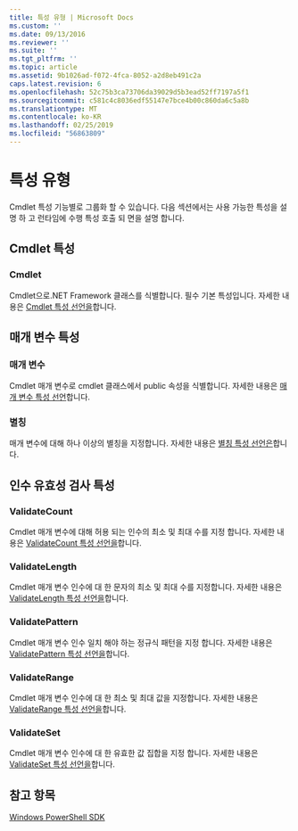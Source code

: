 ```yaml
---
title: 특성 유형 | Microsoft Docs
ms.custom: ''
ms.date: 09/13/2016
ms.reviewer: ''
ms.suite: ''
ms.tgt_pltfrm: ''
ms.topic: article
ms.assetid: 9b1026ad-f072-4fca-8052-a2d8eb491c2a
caps.latest.revision: 6
ms.openlocfilehash: 52c75b3ca73706da39029d5b3ead52ff7197a5f1
ms.sourcegitcommit: c581c4c8036edf55147e7bce4b00c860da6c5a8b
ms.translationtype: MT
ms.contentlocale: ko-KR
ms.lasthandoff: 02/25/2019
ms.locfileid: "56863809"
---
```

# <a name="attribute-types"></a>특성 유형

Cmdlet 특성 기능별로 그룹화 할 수 있습니다.
다음 섹션에서는 사용 가능한 특성을 설명 하 고 런타임에 수행 특성 호출 되 면을 설명 합니다.

## <a name="cmdlet-attributes"></a>Cmdlet 특성

### <a name="cmdlet"></a>Cmdlet

Cmdlet으로.NET Framework 클래스를 식별합니다.
필수 기본 특성입니다.
자세한 내용은 [Cmdlet 특성 선언을](./cmdlet-attribute-declaration.md)합니다.

## <a name="parameter-attributes"></a>매개 변수 특성

### <a name="parameter"></a>매개 변수

Cmdlet 매개 변수로 cmdlet 클래스에서 public 속성을 식별합니다.
자세한 내용은 [매개 변수 특성 선언](./parameter-attribute-declaration.md)합니다.

### <a name="alias"></a>별칭

매개 변수에 대해 하나 이상의 별칭을 지정합니다.
자세한 내용은 [별칭 특성 선언은](./alias-attribute-declaration.md)합니다.

## <a name="argument-validation-attributes"></a>인수 유효성 검사 특성

### <a name="validatecount"></a>ValidateCount

Cmdlet 매개 변수에 대해 허용 되는 인수의 최소 및 최대 수를 지정 합니다.
자세한 내용은 [ValidateCount 특성 선언을](./validatecount-attribute-declaration.md)합니다.

### <a name="validatelength"></a>ValidateLength

Cmdlet 매개 변수 인수에 대 한 문자의 최소 및 최대 수를 지정합니다.
자세한 내용은 [ValidateLength 특성 선언을](./validatelength-attribute-declaration.md)합니다.

### <a name="validatepattern"></a>ValidatePattern

Cmdlet 매개 변수 인수 일치 해야 하는 정규식 패턴을 지정 합니다.
자세한 내용은 [ValidatePattern 특성 선언을](./validatepattern-attribute-declaration.md)합니다.

### <a name="validaterange"></a>ValidateRange

Cmdlet 매개 변수 인수에 대 한 최소 및 최대 값을 지정합니다.
자세한 내용은 [ValidateRange 특성 선언을](./validaterange-attribute-declaration.md)합니다.

### <a name="validateset"></a>ValidateSet

Cmdlet 매개 변수 인수에 대 한 유효한 값 집합을 지정 합니다.
자세한 내용은 [ValidateSet 특성 선언을](./validateset-attribute-declaration.md)합니다.

## <a name="see-also"></a>참고 항목

[Windows PowerShell SDK](../windows-powershell-reference.md)
